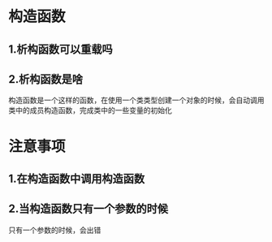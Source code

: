 # 构造函数

## 1.析构函数可以重载吗

## 2.析构函数是啥

构造函数是一个这样的函数，在使用一个类类型创建一个对象的时候，会自动调用类中的成员构造函数，完成类中的一些变量的初始化

# 注意事项

## 1.在构造函数中调用构造函数

## 2.当构造函数只有一个参数的时候

只有一个参数的时候，会出错

